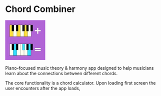 # Chord Combiner

![ChordCombiner Light Mode Icon large-keyboards += 128px.jpg](https://github.com/thewildjacko/ChordCombiner-SwiftUI/blob/main/ChordCombiner%20Light%20Mode%20Icon%20large-keyboards%20%2B%3D%20128px.jpg)

Piano-focused music theory & harmony app designed to help musicians learn about the connections between different chords.

The core functionality is a chord calculator. Upon loading  first screen the user encounters after the app loads, 

